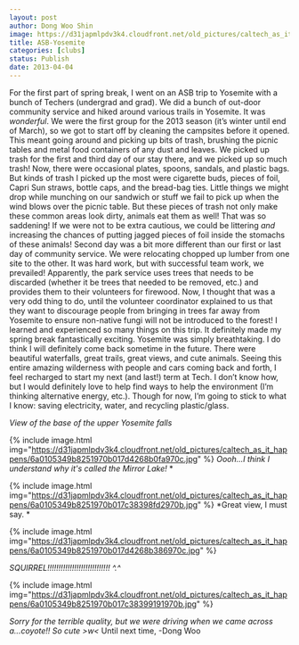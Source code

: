 ```yaml
---
layout: post
author: Dong Woo Shin
image: https://d31japmlpdv3k4.cloudfront.net/old_pictures/caltech_as_it_happens/6a0105349b8251970b017c38398caf970b.jpg
title: ASB-Yosemite
categories: [clubs]
status: Publish
date: 2013-04-04
---
```


For the first part of spring break, I went on an ASB trip to Yosemite with a bunch of Techers (undergrad and grad). We did a bunch of out-door community service and hiked around various trails in Yosemite. It was *wonderful*. We were the first group for the 2013 season (it’s winter until end of March), so we got to start off by cleaning the campsites before it opened. This meant going around and picking up bits of trash, brushing the picnic tables and metal food containers of any dust and leaves. We picked up trash for the first and third day of our stay there, and we picked up so much trash! Now, there were occasional plates, spoons, sandals, and plastic bags. But kinds of trash I picked up the most were cigarette buds, pieces of foil, Capri Sun straws, bottle caps, and the bread-bag ties. Little things we might drop while munching on our sandwich or stuff we fail to pick up when the wind blows over the picnic table. But these pieces of trash not only make these common areas look dirty, animals eat them as well! That was so saddening! If we were not to be extra cautious, we could be littering *and* increasing the chances of putting jagged pieces of foil inside the stomachs of these animals! Second day was a bit more different than our first or last day of community service. We were relocating chopped up lumber from one site to the other. It was hard work, but with successful team work, we prevailed! Apparently, the park service uses trees that needs to be discarded (whether it be trees that needed to be removed, etc.) and provides them to their volunteers for firewood. Now, I thought that was a very odd thing to do, until the volunteer coordinator explained to us that they want to discourage people from bringing in trees far away from Yosemite to ensure non-native fungi will not be introduced to the forest! I learned and experienced so many things on this trip. It definitely made my spring break fantastically exciting. 
Yosemite was simply breathtaking. I do think I will definitely come back sometime in the future. There were beautiful waterfalls, great trails, great views, and cute animals. Seeing this entire amazing wilderness with people and cars coming back and forth, I feel recharged to start my next (and last!) term at Tech. I don’t know how, but I would definitely love to help find ways to help the environment (I’m thinking alternative energy, etc.). Though for now, I’m going to stick to what I know: saving electricity, water, and recycling plastic/glass. 

*View of the base of the upper Yosemite falls*


{% include image.html img="https://d31japmlpdv3k4.cloudfront.net/old_pictures/caltech_as_it_happens/6a0105349b8251970b017d4268b0fa970c.jpg" %}
*Oooh...I think I understand why it's called the Mirror Lake!*
*

{% include image.html img="https://d31japmlpdv3k4.cloudfront.net/old_pictures/caltech_as_it_happens/6a0105349b8251970b017c38398fd2970b.jpg" %}
*Great view, I must say. *


{% include image.html img="https://d31japmlpdv3k4.cloudfront.net/old_pictures/caltech_as_it_happens/6a0105349b8251970b017d4268b386970c.jpg" %}

*SQUIRREL!!!!!!!!!!!!!!!!!!!!!!!!!!!! *^.^**


{% include image.html img="https://d31japmlpdv3k4.cloudfront.net/old_pictures/caltech_as_it_happens/6a0105349b8251970b017c38399191970b.jpg" %}

*Sorry for the terrible quality, but we were driving when we came across a...coyote!! So cute &gt;w&lt;*
Until next time, -Dong Woo
